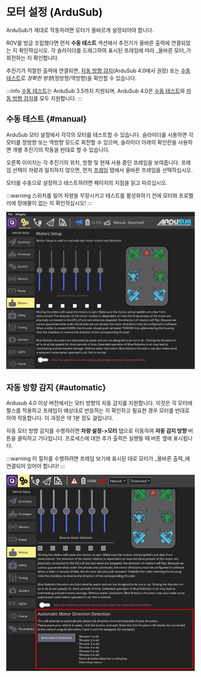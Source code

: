 # 모터 설정 (ArduSub)

ArduSub가 제대로 작동하려면 모터가 올바르게 설정되어야 합니다.

ROV를 방금 조립했다면 먼저 **수동 테스트** 섹션에서 추진기가 올바른 출력에 연결되었는 지 확인하십시오.
각 슬라이더를 드래그하여 표시된 프레임에 따라 _올바른 모터_가 회전하는 지 확인합니다.

추진기가 적절한 출력에 연결되면, [자동 방향 감지](#automatic)(ArduSub 4.0에서 권장) 또는 [수동 테스트](#manual)로 _정확한 방향_(정방향/역방향)을 확인할 수 있습니다.

:::info
[수동 테스트](#manual)는 ArduSub 3.5까지 지원되며, ArduSub 4.0은 [수동 테스트](#manual)와 [자동 방향 감지](#automatic)를 모두 지원합니다.
:::

## 수동 테스트 {#manual}

ArduSub 모터 설정에서 각각의 모터를 테스트할 수 있습니다.
슬라이더를 사용하면 각 모터를 정방향 또는 역방향 모드로 회전할 수 있으며, 슬라이더 아래의 확인란을 사용하면 개별 추진기의 작동을 반대로 할 수 있습니다.

오른쪽 이미지는 각 추진기의 위치, 방향 및 현재 사용 중인 프레임을 보여줍니다.
프레임 선택이 차량과 일치하지 않으면, 먼저 [프레임](../setup_view/airframe_ardupilot.md#ardusub) 탭에서 올바른 프레임을 선택하십시오.

모터를 수동으로 설정하고 테스트하려면 페이지의 지침을 읽고 따르십시오.

:::warning
스위치를 밀어 차량을 무장시키고 테스트를 활성화하기 전에 모터와 프로펠러에 장애물이 없는 지 확인하십시오!
:::

![Ardusub 모터 테스트](../../../assets/setup/motors-sub.jpg)

## 자동 방향 감지 {#automatic}

Ardusub 4.0 이상 버전에서는 모터 방향의 자동 감지를 지원합니다.
이것은 각 모터에 펄스를 적용하고 프레임이 예상대로 반응하는 지 확인하고 필요한 경우 모터를 반대로 하여 작동합니다.
이 과정은 약 1분 정도 걸립니다.

자동 모터 방향 감지를 수행하려면 **차량 설정->모터** 탭으로 이동하여 **자동 감지 방향** 버튼을 클릭하고 기다립니다.
프로세스에 대한 추가 출력은 실행될 때 버튼 옆에 표시됩니다.

:::warning
이 절차를 수행하려면 프레임 보기에 표시된 대로 모터가 _올바른 출력_에 연결되어 있어야 합니다!
:::

![Ardusub 모터 자동 설정](../../../assets/setup/motors-sub-auto.jpg)
